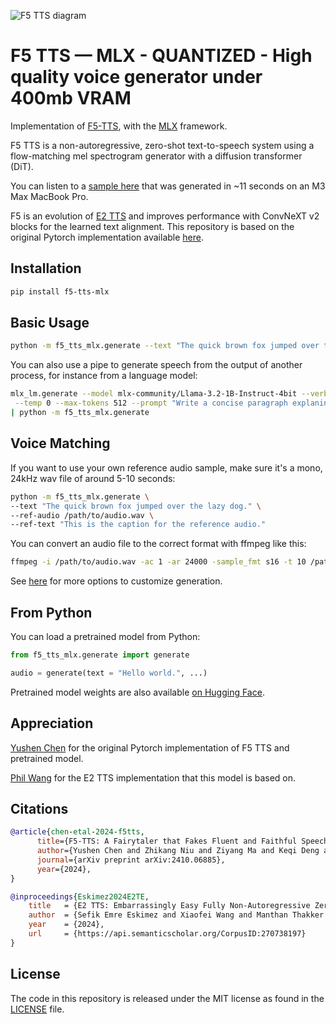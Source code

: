 ![F5 TTS diagram](f5tts.jpg)

# F5 TTS — MLX - QUANTIZED - High quality voice generator under 400mb VRAM

Implementation of [F5-TTS](https://arxiv.org/abs/2410.06885), with the [MLX](https://github.com/ml-explore/mlx) framework.

F5 TTS is a non-autoregressive, zero-shot text-to-speech system using a flow-matching mel spectrogram generator with a diffusion transformer (DiT).

You can listen to a [sample here](https://s3.amazonaws.com/lucasnewman.datasets/f5tts/sample.wav) that was generated in ~11 seconds on an M3 Max MacBook Pro.

F5 is an evolution of [E2 TTS](https://arxiv.org/abs/2406.18009v2) and improves performance with ConvNeXT v2 blocks for the learned text alignment. This repository is based on the original Pytorch implementation available [here](https://github.com/SWivid/F5-TTS).

## Installation

```bash
pip install f5-tts-mlx
```

## Basic Usage

```bash
python -m f5_tts_mlx.generate --text "The quick brown fox jumped over the lazy dog."
```

You can also use a pipe to generate speech from the output of another process, for instance from a language model:

```bash
mlx_lm.generate --model mlx-community/Llama-3.2-1B-Instruct-4bit --verbose false \
 --temp 0 --max-tokens 512 --prompt "Write a concise paragraph explaning wavelets." \
| python -m f5_tts_mlx.generate
```

## Voice Matching

If you want to use your own reference audio sample, make sure it's a mono, 24kHz wav file of around 5-10 seconds:

```bash
python -m f5_tts_mlx.generate \
--text "The quick brown fox jumped over the lazy dog." \
--ref-audio /path/to/audio.wav \
--ref-text "This is the caption for the reference audio."
```

You can convert an audio file to the correct format with ffmpeg like this:

```bash
ffmpeg -i /path/to/audio.wav -ac 1 -ar 24000 -sample_fmt s16 -t 10 /path/to/output_audio.wav
```

See [here](./f5_tts_mlx) for more options to customize generation.

## From Python

You can load a pretrained model from Python:

```python
from f5_tts_mlx.generate import generate

audio = generate(text = "Hello world.", ...)
```

Pretrained model weights are also available [on Hugging Face](https://huggingface.co/lucasnewman/f5-tts-mlx).

## Appreciation

[Yushen Chen](https://github.com/SWivid) for the original Pytorch implementation of F5 TTS and pretrained model.

[Phil Wang](https://github.com/lucidrains) for the E2 TTS implementation that this model is based on.

## Citations

```bibtex
@article{chen-etal-2024-f5tts,
      title={F5-TTS: A Fairytaler that Fakes Fluent and Faithful Speech with Flow Matching}, 
      author={Yushen Chen and Zhikang Niu and Ziyang Ma and Keqi Deng and Chunhui Wang and Jian Zhao and Kai Yu and Xie Chen},
      journal={arXiv preprint arXiv:2410.06885},
      year={2024},
}
```

```bibtex
@inproceedings{Eskimez2024E2TE,
    title   = {E2 TTS: Embarrassingly Easy Fully Non-Autoregressive Zero-Shot TTS},
    author  = {Sefik Emre Eskimez and Xiaofei Wang and Manthan Thakker and Canrun Li and Chung-Hsien Tsai and Zhen Xiao and Hemin Yang and Zirun Zhu and Min Tang and Xu Tan and Yanqing Liu and Sheng Zhao and Naoyuki Kanda},
    year    = {2024},
    url     = {https://api.semanticscholar.org/CorpusID:270738197}
}
```

## License

The code in this repository is released under the MIT license as found in the
[LICENSE](LICENSE) file.
